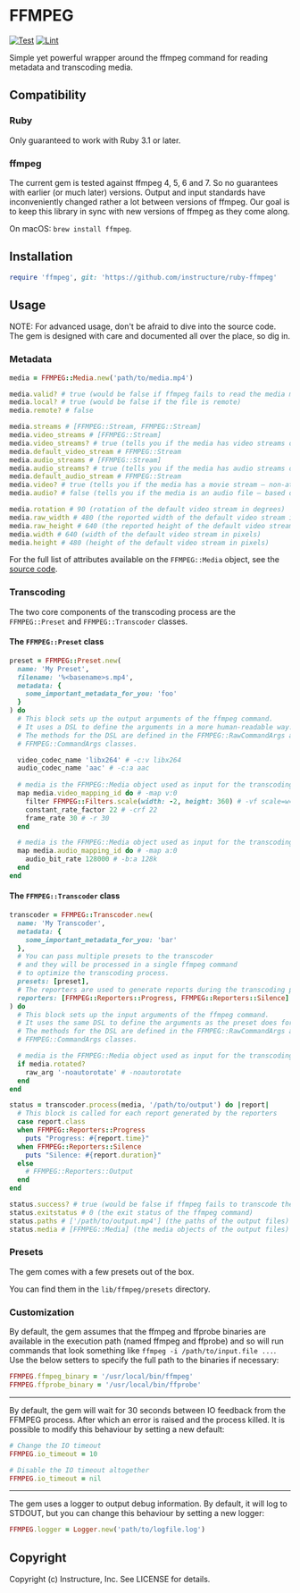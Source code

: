 # FFMPEG

[![Test](https://github.com/instructure/ruby-ffmpeg/actions/workflows/ci.test.yml/badge.svg?event=push)](https://github.com/instructure/ruby-ffmpeg/actions/workflows/ci.test.yml)
[![Lint](https://github.com/instructure/ruby-ffmpeg/actions/workflows/ci.lint.yml/badge.svg?event=push)](https://github.com/instructure/ruby-ffmpeg/actions/workflows/ci.lint.yml)

Simple yet powerful wrapper around the ffmpeg command for reading metadata and transcoding media.

## Compatibility

### Ruby

Only guaranteed to work with Ruby 3.1 or later.

### ffmpeg

The current gem is tested against ffmpeg 4, 5, 6 and 7. So no guarantees with earlier (or much later) 
versions. Output and input standards have inconveniently changed rather a lot between versions 
of ffmpeg. Our goal is to keep this library in sync with new versions of ffmpeg as they come along.

On macOS: `brew install ffmpeg`.

## Installation

```ruby
require 'ffmpeg', git: 'https://github.com/instructure/ruby-ffmpeg'
```

## Usage

NOTE: For advanced usage, don't be afraid to dive into the source code.
The gem is designed with care and documented all over the place, so dig in.

### Metadata

```ruby
media = FFMPEG::Media.new('path/to/media.mp4')

media.valid? # true (would be false if ffmpeg fails to read the media metadata)
media.local? # true (would be false if the file is remote)
media.remote? # false

media.streams # [FFMPEG::Stream, FFMPEG::Stream]
media.video_streams # [FFMPEG::Stream]
media.video_streams? # true (tells you if the media has video streams or not)
media.default_video_stream # FFMPEG::Stream
media.audio_streams # [FFMPEG::Stream]
media.audio_streams? # true (tells you if the media has audio streams or not)
media.default_audio_stream # FFMPEG::Stream
media.video? # true (tells you if the media has a movie stream – non-attached-picture)
media.audio? # false (tells you if the media is an audio file – based on the streams)

media.rotation # 90 (rotation of the default video stream in degrees)
media.raw_width # 480 (the reported width of the default video stream in pixels)
media.raw_height # 640 (the reported height of the default video stream in pixels)
media.width # 640 (width of the default video stream in pixels)
media.height # 480 (height of the default video stream in pixels)
```

For the full list of attributes available on the `FFMPEG::Media` object,
see the [source code](https://github.com/instructure/ruby-ffmpeg/blob/main/lib/ffmpeg/media.rb).

### Transcoding

The two core components of the transcoding process are the `FFMPEG::Preset` and `FFMPEG::Transcoder` classes.

#### The `FFMPEG::Preset` class
```ruby
preset = FFMPEG::Preset.new(
  name: 'My Preset',
  filename: '%<basename>s.mp4',
  metadata: {
    some_important_metadata_for_you: 'foo'
  }
) do
  # This block sets up the output arguments of the ffmpeg command.
  # It uses a DSL to define the arguments in a more human-readable way.
  # The methods for the DSL are defined in the FFMPEG::RawCommandArgs and
  # FFMPEG::CommandArgs classes.

  video_codec_name 'libx264' # -c:v libx264
  audio_codec_name 'aac' # -c:a aac
  
  # media is the FFMPEG::Media object used as input for the transcoding process
  map media.video_mapping_id do # -map v:0
    filter FFMPEG::Filters.scale(width: -2, height: 360) # -vf scale=w=-2:h=360
    constant_rate_factor 22 # -crf 22
    frame_rate 30 # -r 30
  end

  # media is the FFMPEG::Media object used as input for the transcoding process
  map media.audio_mapping_id do # -map a:0
    audio_bit_rate 128000 # -b:a 128k
  end
end
```

#### The `FFMPEG::Transcoder` class
```ruby
transcoder = FFMPEG::Transcoder.new(
  name: 'My Transcoder',
  metadata: {
    some_important_metadata_for_you: 'bar'
  },
  # You can pass multiple presets to the transcoder
  # and they will be processed in a single ffmpeg command
  # to optimize the transcoding process.
  presets: [preset],
  # The reporters are used to generate reports during the transcoding process.
  reporters: [FFMPEG::Reporters::Progress, FFMPEG::Reporters::Silence]
) do
  # This block sets up the input arguments of the ffmpeg command.
  # It uses the same DSL to define the arguments as the preset does for the output arguments.
  # The methods for the DSL are defined in the FFMPEG::RawCommandArgs and
  # FFMPEG::CommandArgs classes.

  # media is the FFMPEG::Media object used as input for the transcoding process
  if media.rotated?
    raw_arg '-noautorotate' # -noautorotate
  end
end

status = transcoder.process(media, '/path/to/output') do |report|
  # This block is called for each report generated by the reporters
  case report.class
  when FFMPEG::Reporters::Progress
    puts "Progress: #{report.time}"
  when FFMPEG::Reporters::Silence
    puts "Silence: #{report.duration}"
  else
    # FFMPEG::Reporters::Output
  end
end

status.success? # true (would be false if ffmpeg fails to transcode the media)
status.exitstatus # 0 (the exit status of the ffmpeg command)
status.paths # ['/path/to/output.mp4'] (the paths of the output files)
status.media # [FFMPEG::Media] (the media objects of the output files)
```

### Presets

The gem comes with a few presets out of the box.

You can find them in the `lib/ffmpeg/presets` directory.

### Customization

By default, the gem assumes that the ffmpeg and ffprobe binaries are available in the execution path (named ffmpeg and ffprobe)
and so will run commands that look something like `ffmpeg -i /path/to/input.file ...`.
Use the below setters to specify the full path to the binaries if necessary:

```ruby
FFMPEG.ffmpeg_binary = '/usr/local/bin/ffmpeg'
FFMPEG.ffprobe_binary = '/usr/local/bin/ffprobe'
```

---

By default, the gem will wait for 30 seconds between IO feedback from the FFMPEG process.
After which an error is raised and the process killed.
It is possible to modify this behaviour by setting a new default:

```ruby
# Change the IO timeout
FFMPEG.io_timeout = 10

# Disable the IO timeout altogether
FFMPEG.io_timeout = nil
```

---

The gem uses a logger to output debug information.
By default, it will log to STDOUT, but you can change this behaviour by setting a new logger:

```ruby
FFMPEG.logger = Logger.new('path/to/logfile.log')
```

Copyright
---------

Copyright (c) Instructure, Inc. See LICENSE for details.

